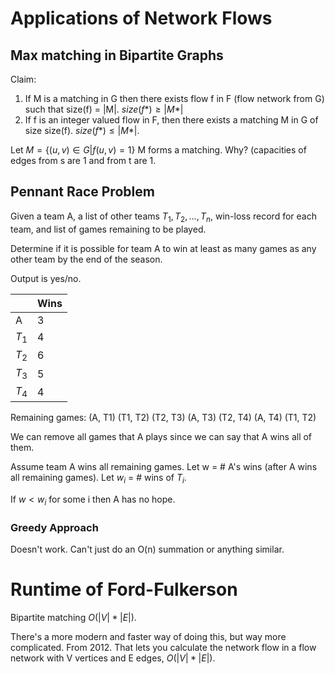 # Applications of Network Flows

## Max matching in Bipartite Graphs

Claim:

1. If M is a matching in G then there exists flow f in F (flow network from G)
   such that size(f) = |M|. $size(f*) \geq |M*|$
2. If f is an integer valued flow in F, then there exists a matching M in G of
   size size(f). $size(f*) \leq |M*|$.


Let $M = \{ (u,v) \in G | f(u,v) = 1 \}$
M forms a matching. Why? (capacities of edges from s are 1 and from t are 1.


## Pennant Race Problem

Given a team A, a list of other teams $T_1,T_2,\ldots,T_n$, win-loss record for
each team, and list of games remaining to be played.

Determine if it is possible for team A to win at least as many games as any
other team by the end of the season.

Output is yes/no.

|     | Wins |
| --- | ---- |
|A|3|
|$T_1$|4|
|$T_2$|6|
|$T_3$|5|
|$T_4$|4|

Remaining games: (A, T1) (T1, T2) (T2, T3) (A, T3) (T2, T4) (A, T4) (T1, T2)

We can remove all games that A plays since we can say that A wins all of them.

Assume team A wins all remaining games.
Let w = # A's wins (after A wins all remaining games).
Let $w_i$ = # wins of $T_i$.

If $w < w_i$ for some i then A has no hope.

### Greedy Approach

Doesn't work. Can't just do an O(n) summation or anything similar.

# Runtime of Ford-Fulkerson

Bipartite matching $O(|V|*|E|)$.

There's a more modern and faster way of doing this, but way more complicated.
From 2012. That lets you calculate the network flow in a flow network with V
vertices and E edges, $O(|V|*|E|)$.
